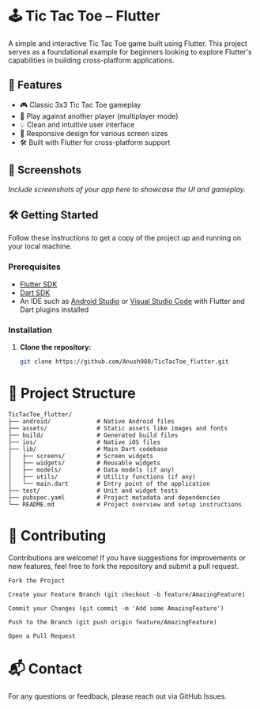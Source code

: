# 🕹️ Tic Tac Toe – Flutter

A simple and interactive Tic Tac Toe game built using Flutter. This project serves as a foundational example for beginners looking to explore Flutter's capabilities in building cross-platform applications.

## 🚀 Features

- 🎮 Classic 3x3 Tic Tac Toe gameplay
- 🧠 Play against another player (multiplayer mode)
- 💡 Clean and intuitive user interface
- 📱 Responsive design for various screen sizes
- 🛠️ Built with Flutter for cross-platform support

## 📸 Screenshots

*Include screenshots of your app here to showcase the UI and gameplay.*

## 🛠️ Getting Started

Follow these instructions to get a copy of the project up and running on your local machine.

### Prerequisites

- [Flutter SDK](https://flutter.dev/docs/get-started/install)
- [Dart SDK](https://dart.dev/get-dart)
- An IDE such as [Android Studio](https://developer.android.com/studio) or [Visual Studio Code](https://code.visualstudio.com/) with Flutter and Dart plugins installed

### Installation

1. **Clone the repository:**

   ```bash
   git clone https://github.com/Anush980/TicTacToe_flutter.git

# 📁 Project Structure

```
TicTacToe_flutter/
├── android/             # Native Android files
├── assets/              # Static assets like images and fonts
├── build/               # Generated build files
├── ios/                 # Native iOS files
├── lib/                 # Main Dart codebase
│   ├── screens/         # Screen widgets
│   ├── widgets/         # Reusable widgets
│   ├── models/          # Data models (if any)
│   ├── utils/           # Utility functions (if any)
│   └── main.dart        # Entry point of the application
├── test/                # Unit and widget tests
├── pubspec.yaml         # Project metadata and dependencies
└── README.md            # Project overview and setup instructions
```

# 🤝 Contributing

Contributions are welcome! If you have suggestions for improvements or new features, feel free to fork the repository and submit a pull request.

    Fork the Project

    Create your Feature Branch (git checkout -b feature/AmazingFeature)

    Commit your Changes (git commit -m 'Add some AmazingFeature')

    Push to the Branch (git push origin feature/AmazingFeature)

    Open a Pull Request

# 📬 Contact

For any questions or feedback, please reach out via GitHub Issues.
